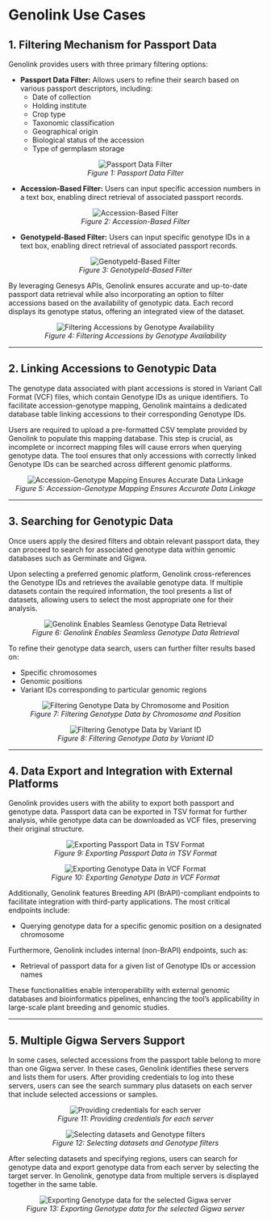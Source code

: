 # Genolink Use Cases

## 1. Filtering Mechanism for Passport Data

Genolink provides users with three primary filtering options:

- **Passport Data Filter:** Allows users to refine their search based on various passport descriptors, including:  
  - Date of collection  
  - Holding institute  
  - Crop type  
  - Taxonomic classification  
  - Geographical origin  
  - Biological status of the accession  
  - Type of germplasm storage  


<p align="center">
  <img src="./images/g1.png" alt="Passport Data Filter">
  <br>
  <em>Figure 1: Passport Data Filter</em>
</p>


- **Accession-Based Filter:** Users can input specific accession numbers in a text box, enabling direct retrieval of associated passport records.


<p align="center">
  <img src="./images/g2.png" alt="Accession-Based Filter">
  <br>
  <em>Figure 2: Accession-Based Filter</em>
</p>


- **GenotypeId-Based Filter:** Users can input specific genotype IDs in a text box, enabling direct retrieval of associated passport records.
  

<p align="center">
  <img src="./images/g3.png" alt="GenotypeId-Based Filter">
  <br>
  <em>Figure 3: GenotypeId-Based Filter</em>
</p>


By leveraging Genesys APIs, Genolink ensures accurate and up-to-date passport data retrieval while also incorporating an option to filter accessions based on the availability of genotypic data. Each record displays its genotype status, offering an integrated view of the dataset.


<p align="center">
  <img src="./images/g4.png" alt="Filtering Accessions by Genotype Availability">
  <br>
  <em>Figure 4: Filtering Accessions by Genotype Availability</em>
</p>


---

## 2. Linking Accessions to Genotypic Data

The genotype data associated with plant accessions is stored in Variant Call Format (VCF) files, which contain Genotype IDs as unique identifiers. To facilitate accession-genotype mapping, Genolink maintains a dedicated database table linking accessions to their corresponding Genotype IDs.

Users are required to upload a pre-formatted CSV template provided by Genolink to populate this mapping database. This step is crucial, as incomplete or incorrect mapping files will cause errors when querying genotype data. The tool ensures that only accessions with correctly linked Genotype IDs can be searched across different genomic platforms.


<p align="center">
  <img src="./images/g5.png" alt="Accession-Genotype Mapping Ensures Accurate Data Linkage">
  <br>
  <em>Figure 5: Accession-Genotype Mapping Ensures Accurate Data Linkage</em>
</p>


---

## 3. Searching for Genotypic Data

Once users apply the desired filters and obtain relevant passport data, they can proceed to search for associated genotype data within genomic databases such as Germinate and Gigwa.

Upon selecting a preferred genomic platform, Genolink cross-references the Genotype IDs and retrieves the available genotype data. If multiple datasets contain the required information, the tool presents a list of datasets, allowing users to select the most appropriate one for their analysis.


<p align="center">
  <img src="./images/g7.png" alt="Genolink Enables Seamless Genotype Data Retrieval">
  <br>
  <em>Figure 6: Genolink Enables Seamless Genotype Data Retrieval</em>
</p>


To refine their genotype data search, users can further filter results based on:  
- Specific chromosomes  
- Genomic positions  
- Variant IDs corresponding to particular genomic regions  

<p align="center">
  <img src="./images/g8.png" alt="Filtering Genotype Data by Chromosome and Position">
  <br>
  <em>Figure 7: Filtering Genotype Data by Chromosome and Position</em>
</p>


<p align="center">
  <img src="./images/g9.png" alt="Filtering Genotype Data by Variant ID">
  <br>
  <em>Figure 8: Filtering Genotype Data by Variant ID</em>
</p>


---

## 4. Data Export and Integration with External Platforms

Genolink provides users with the ability to export both passport and genotype data. Passport data can be exported in TSV format for further analysis, while genotype data can be downloaded as VCF files, preserving their original structure.


<p align="center">
  <img src="./images/g10.png" alt="Exporting Passport Data in TSV Format">
  <br>
  <em>Figure 9: Exporting Passport Data in TSV Format</em>
</p>


<p align="center">
  <img src="./images/g11.png" alt="Exporting Genotype Data in VCF Format">
  <br>
  <em>Figure 10: Exporting Genotype Data in VCF Format</em>
</p>


Additionally, Genolink features Breeding API (BrAPI)-compliant endpoints to facilitate integration with third-party applications. The most critical endpoints include:  
- Querying genotype data for a specific genomic position on a designated chromosome  

Furthermore, Genolink includes internal (non-BrAPI) endpoints, such as:  
- Retrieval of passport data for a given list of Genotype IDs or accession names  

These functionalities enable interoperability with external genomic databases and bioinformatics pipelines, enhancing the tool’s applicability in large-scale plant breeding and genomic studies.

---

## 5. Multiple Gigwa Servers Support

In some cases, selected accessions from the passport table belong to more than one Gigwa server. In these cases, Genolink identifies these servers and lists them for users. After providing credentials to log into these servers, users can see the search summary plus datasets on each server that include selected accessions or samples.

<p align="center">
  <img src="./images/g12.png" alt="Providing credentials for each server">
  <br>
  <em>Figure 11: Providing credentials for each server</em>
</p>


<p align="center">
  <img src="./images/g13.png" alt="Selecting datasets and Genotype filters">
  <br>
  <em>Figure 12: Selecting datasets and Genotype filters</em>
</p>

After selecting datasets and specifying regions, users can search for genotype data and export genotype data from each server by selecting the target server. In Genolink, genotype data from multiple servers is displayed together in the same table.


<p align="center">
  <img src="./images/g14.png" alt="Exporting Genotype data for the selected Gigwa server">
  <br>
  <em>Figure 13: Exporting Genotype data for the selected Gigwa server</em>
</p>
